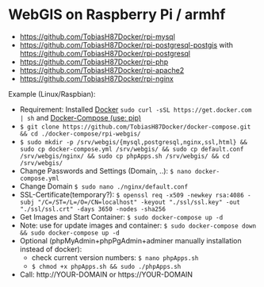 # WebGIS on Raspberry Pi / armhf
* https://github.com/TobiasH87Docker/rpi-mysql
* https://github.com/TobiasH87Docker/rpi-postgresql-postgis with https://github.com/TobiasH87Docker/rpi-postgresql
* https://github.com/TobiasH87Docker/rpi-php
* https://github.com/TobiasH87Docker/rpi-apache2
* https://github.com/TobiasH87Docker/rpi-nginx

Example (Linux/Raspbian):
* Requirement: Installed [Docker](https://docs.docker.com/engine/installation/) ``` sudo curl -sSL https://get.docker.com | sh ``` and [Docker-Compose (use: pip)](https://docs.docker.com/compose/install/) 
* ``` $ git clone https://github.com/TobiasH87Docker/docker-compose.git && cd ./docker-compose/rpi-webgis/ ```
* ``` $ sudo mkdir -p /srv/webgis/{mysql,postgresql,nginx,ssl,html} && sudo cp docker-compose.yml /srv/webgis/ && sudo cp default.conf /srv/webgis/nginx/ && sudo cp phpApps.sh /srv/webgis/ && cd /srv/webgis/ ``` 
* Change Passwords and Settings (Domain, ..): ``` $ nano docker-compose.yml ```
* Change Domain ``` $ sudo nano ./nginx/default.conf ```
* SSL-Certificate(temporary?): ``` $ openssl req -x509 -newkey rsa:4086 -subj "/C=/ST=/L=/O=/CN=localhost" -keyout "./ssl/ssl.key" -out "./ssl/ssl.crt" -days 3650 -nodes -sha256 ```
* Get Images and Start Container: ``` $ sudo docker-compose up -d ```
* Note: use for update images and container: ``` $ sudo docker-compose down && sudo docker-compose up -d ``` 
* Optional (phpMyAdmin+phpPgAdmin+adminer manually installation instead of docker):
	* check current version numbers: ``` $ nano phpApps.sh ```
	* ``` $ chmod +x phpApps.sh && sudo ./phpApps.sh ```
* Call: http://YOUR-DOMAIN or https://YOUR-DOMAIN 
